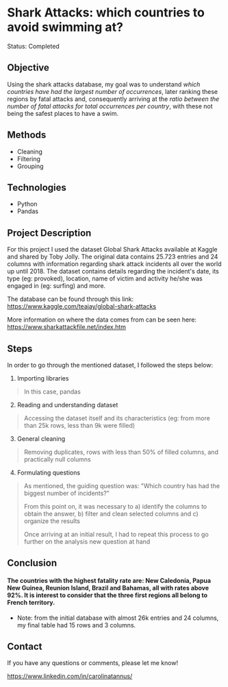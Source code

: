 # Shark Attacks: which countries to avoid swimming at?

Status: Completed

## Objective

Using the shark attacks database, my goal was to understand *which countries have had the largest number of occurrences*, later ranking these regions by fatal attacks and, consequently arriving at the *ratio between the number of fatal attacks for total occurrences per country*, with these not being the safest places to have a swim.

## Methods

  - Cleaning
  - Filtering
  - Grouping
  
## Technologies 

  - Python
  - Pandas

## Project Description

  For this project I used the dataset Global Shark Attacks available at Kaggle and shared by Toby Jolly. The original data contains 25.723 entries and 24 columns with information regarding shark attack incidents all over the world up until 2018. The dataset contains details regarding the incident's date, its type (eg: provoked), location, name of victim and activity he/she was engaged in (eg: surfing) and more.
  
  The database can be found through this link: <https://www.kaggle.com/teajay/global-shark-attacks>
  
  More information on where the data comes from can be seen here: <https://www.sharkattackfile.net/index.htm>

## Steps
  
  In order to go through the mentioned dataset, I followed the steps below:
  
  1) Importing libraries
  > In this case, pandas
  
  2) Reading and understanding dataset
  > Accessing the dataset itself and its characteristics (eg: from more than 25k rows, less than 9k were filled)
  
  3) General cleaning
  > Removing duplicates, rows with less than 50% of filled columns, and practically null columns
  
  4) Formulating questions
  > As mentioned, the guiding question was: "Which country has had the biggest number of incidents?"
  > 
  > From this point on, it was necessary to a) identify the columns to obtain the answer, b) filter and clean selected columns and c) organize the results
  > 
  > Once arriving at an initial result, I had to repeat this process to go further on the analysis new question at hand

## Conclusion
 
#### The countries with the highest fatality rate are: New Caledonia, Papua New Guinea, Reunion Island, Brazil and Bahamas, all with rates above 92%. It is interest to consider that the three first regions all belong to French territory.
 
 * Note: from the initial database with almost 26k entries and 24 columns, my final table had 15 rows and 3 columns.

## Contact
  
  If you have any questions or comments, please let me know!
  
  https://www.linkedin.com/in/carolinatannus/
  
